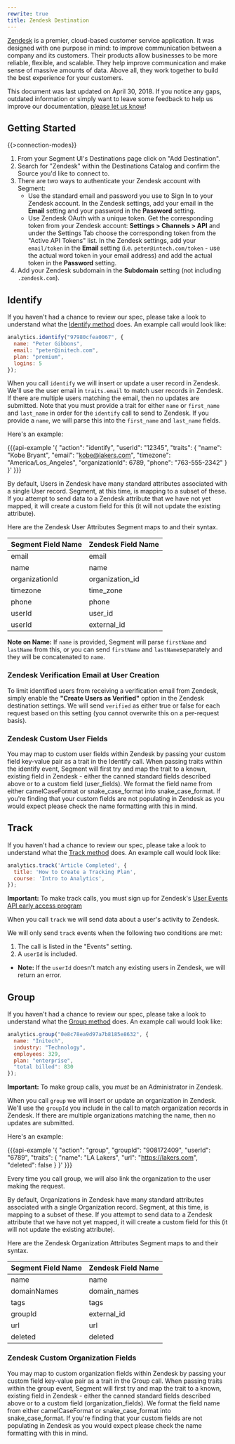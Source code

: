 ```yaml
---
rewrite: true
title: Zendesk Destination
---
```


[Zendesk](https://www.zendesk.com/support/documentation/) is a premier, cloud-based customer service application. It was designed with one purpose in mind: to improve communication between a company and its customers. Their products allow businesses to be more reliable, flexible, and scalable. They help improve communication and make sense of massive amounts of data. Above all, they work together to build the best experience for your customers.

This document was last updated on April 30, 2018. If you notice any gaps, outdated information or simply want to leave some feedback to help us improve our documentation, [please let us know](https://segment.com/help/contact)!


## Getting Started

{{>connection-modes}}


1. From your Segment UI's Destinations page click on "Add Destination".
2. Search for "Zendesk" within the Destinations Catalog and confirm the Source you'd like to connect to.
3. There are two ways to authenticate your Zendesk account with Segment:
   * Use the standard email and password you use to Sign In to your Zendesk account. In the Zendesk settings, add your email in the **Email** setting and your password in the **Password** setting.
   * Use Zendesk OAuth with a unique token. Get the corresponding token from your Zendesk account: **Settings > Channels > API** and under the Settings Tab choose the corresponding token from the "Active API Tokens" list. In the Zendesk settings, add your `email/token` in the **Email** setting (i.e. `peter@intech.com/token` - use the actual word token in your email address) and add the actual token in the **Password** setting.
4. Add your Zendesk subdomain in the **Subdomain** setting (not including `.zendesk.com`).

## Identify

If you haven't had a chance to review our spec, please take a look to understand what the [Identify method](https://segment.com/docs/spec/identify/) does. An example call would look like:

```js
analytics.identify("97980cfea0067", {
  name: "Peter Gibbons",
  email: "peter@initech.com",
  plan: "premium",
  logins: 5
});
```

When you call `identify` we will insert or update a user record in Zendesk. We'll use the user email in `traits.email` to match user records in Zendesk. If there are multiple users matching the email, then no updates are submitted. Note that you must provide a trait for either `name` or `first_name` and `last_name` in order for the `identify` call to send to Zendesk. If you provide a `name`, we will parse this into the `first_name` and `last_name` fields.

Here's an example:

{{{api-example '{
  "action": "identify",
  "userId": "12345",
  "traits": {
    "name": "Kobe Bryant",
    "email": "kobe@lakers.com",
    "timezone": "America/Los_Angeles",
    "organizationId": 6789,
    "phone": "763-555-2342"
  }
}' }}}

By default, Users in Zendesk have many standard attributes associated with a single User record. Segment, at this time, is mapping to a subset of these. If you attempt to send data to a Zendesk attribute that we have not yet mapped, it will create a custom field for this (it will not update the existing attribute).

Here are the Zendesk User Attributes Segment maps to and their syntax.

| Segment Field Name | Zendesk Field Name |
|--------------------|--------------------|
| email              | email              |
| name               | name               |
| organizationId     | organization_id    |
| timezone           | time_zone          |
| phone              | phone              |
| userId             | user_id            |
| userId             | external_id        |

**Note on Name:** If `name` is provided, Segment will parse `firstName` and `lastName` from this, or you can send `firstName` and `lastName`separately and they will be concatenated to `name`.


### Zendesk Verification Email at User Creation

To limit identified users from receiving a verification email from Zendesk, simply enable the **"Create Users as Verified"** option in the Zendesk destination settings. We will send `verified` as either true or false for each request based on this setting (you cannot overwrite this on a per-request basis).

### Zendesk Custom User Fields

You may map to custom user fields within Zendesk by passing your custom field key-value pair as a trait in the Identify call. When passing traits within the identify event, Segment will first try and map the trait to a known, existing field in Zendesk - either the canned standard fields described above or to a custom field (user_fields). We format the field name from either camelCaseFormat or snake_case_format into snake_case_format. If you're finding that your custom fields are not populating in Zendesk as you would expect please check the name formatting with this in mind.

## Track

If you haven't had a chance to review our spec, please take a look to understand what the [Track method](https://segment.com/docs/spec/track/) does. An example call would look like:

```js
analytics.track('Article Completed', {
  title: 'How to Create a Tracking Plan',
  course: 'Intro to Analytics',
});
```

**Important:** To make track calls, you must sign up for Zendesk's [User Events API early access program](https://develop.zendesk.com/hc/en-us/community/topics/360000030527)

When you call `track` we will send data about a user's activity to Zendesk.

We will only send `track` events when the following two conditions are met:

1. The call is listed in the "Events" setting.
2. A `userId` is included.
  - **Note:** If the `userId` doesn't match any existing users in Zendesk, we will return an error.

## Group

If you haven't had a chance to review our spec, please take a look to understand what the [Group method](https://segment.com/docs/spec/group/) does. An example call would look like:

```js
analytics.group("0e8c78ea9d97a7b8185e8632", {
  name: "Initech",
  industry: "Technology",
  employees: 329,
  plan: "enterprise",
  "total billed": 830
});
```

**Important:** To make group calls, you _must_ be an Administrator in Zendesk.

When you call `group` we will insert or update an organization in Zendesk. We'll use the `groupId` you include in the call to match organization records in Zendesk. If there are multiple organizations matching the name, then no updates are submitted.

Here's an example:

{{{api-example '{
  "action": "group",
  "groupId": "908172409",
  "userId": "6789",
  "traits": {
    "name": "LA Lakers",
    "url": "https://lakers.com",
    "deleted": false
  }
}' }}}

Every time you call group, we will also link the organization to the user making the request.

By default, Organizations in Zendesk have many standard attributes associated with a single Organization record. Segment, at this time, is mapping to a subset of these. If you attempt to send data to a Zendesk attribute that we have not yet mapped, it will create a custom field for this (it will not update the existing attribute).

Here are the Zendesk Organization Attributes Segment maps to and their syntax.

| Segment Field Name | Zendesk Field Name |
|--------------------|--------------------|
| name               | name               |
| domainNames        | domain_names       |
| tags               | tags               |
| groupId            | external_id        |
| url                | url                |
| deleted            | deleted            |


### Zendesk Custom Organization Fields

You may map to custom organization fields within Zendesk by passing your custom field key-value pair as a trait in the Group call. When passing traits within the group event, Segment will first try and map the trait to a known, existing field in Zendesk - either the canned standard fields described above or to a custom field (organization_fields). We format the field name from either camelCaseFormat or snake_case_format into snake_case_format. If you're finding that your custom fields are not populating in Zendesk as you would expect please check the name formatting with this in mind.
